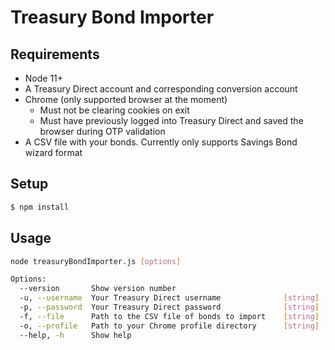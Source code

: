 # Treasury Bond Importer

## Requirements

* Node 11+
* A Treasury Direct account and corresponding conversion account
* Chrome (only supported browser at the moment)
  * Must not be clearing cookies on exit
  * Must have previously logged into Treasury Direct and saved the browser during OTP validation
* A CSV file with your bonds. Currently only supports Savings Bond wizard format

## Setup

```bash
$ npm install
```

## Usage

```bash
node treasuryBondImporter.js [options]

Options:
  --version       Show version number                                  [boolean]
  -u, --username  Your Treasury Direct username              [string] [required]
  -p, --password  Your Treasury Direct password              [string] [required]
  -f, --file      Path to the CSV file of bonds to import    [string] [required]
  -o, --profile   Path to your Chrome profile directory      [string] [required]
  --help, -h      Show help               
```